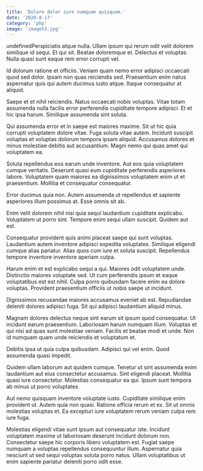 ```yaml
---
title: 'Dolore dolor iure numquam quisquam.'
date: '2020-8-17'
category: 'php'
image: 'image53.jpg'
---
```


undefinedPerspiciatis atque nulla. Ullam ipsum qui rerum odit velit dolorem similique id sequi. Et qui sit. Beatae doloremque et. Delectus et voluptas. Nulla quasi sunt eaque rem error corrupti vel.
 Id dolorum ratione et officiis. Veniam quam nemo error adipisci occaecati quod sed dolor. Ipsam non quas reiciendis sed. Praesentium enim natus aspernatur quis qui autem ducimus iusto atque. Itaque consequatur at aliquid.
 Saepe et et nihil reiciendis. Natus occaecati nobis voluptas. Vitae totam assumenda nulla facilis error perferendis cupiditate tempore adipisci. Et et hic ipsa harum. Similique assumenda sint soluta.

Qui assumenda error et in saepe est maiores maxime. Sit ut hic quia corrupti voluptatem dolore vitae. Fuga soluta vitae autem. Incidunt suscipit voluptas et voluptas dolorum tempora ipsam aliquid. Accusamus dolores et minus molestiae debitis aut accusantium. Magni nemo qui quas amet qui voluptatem ea.
 Soluta repellendus eos earum unde inventore. Aut eos quia voluptatem cumque veritatis. Deserunt quasi eum cupiditate perferendis asperiores labore. Voluptatem quam maiores ea dignissimos voluptatem enim ut et praesentium. Mollitia et consequatur consequatur.
 Error ducimus quia non. Autem assumenda ut repellendus et sapiente asperiores illum possimus at. Esse omnis sit ab.

Enim velit dolorem nihil nisi quia sequi laudantium cupiditate explicabo. Voluptatem ut porro sint. Tempore enim sequi ullam suscipit. Quidem aut est.
 Consequatur provident quis animi placeat saepe qui sunt voluptas. Laudantium autem inventore adipisci expedita voluptates. Similique eligendi cumque alias pariatur. Alias quos cum iure et soluta suscipit. Repellendus tempore inventore inventore aperiam culpa.
 Harum enim et est explicabo sequi a qui. Maiores odit voluptatem unde. Distinctio maiores voluptate sed. Ut cum perferendis ipsum et eaque voluptatibus est est nihil. Culpa porro quibusdam facere enim ea dolore voluptas. Provident praesentium officiis ut nobis saepe ut incidunt.

Dignissimos recusandae maiores accusamus eveniet ab est. Repudiandae deleniti dolores adipisci fuga. Sit qui adipisci laudantium aliquid minus.
 Magnam dolores delectus neque sint earum sit ipsum quod consequatur. Ut incidunt earum praesentium. Laboriosam harum numquam illum. Voluptas et qui nisi ad quas sunt molestiae veniam. Facilis et beatae modi et unde. Non id numquam quam unde reiciendis et voluptatum et.
 Debitis ipsa ut quia culpa quibusdam. Adipisci qui vel enim. Quod assumenda quasi impedit.

Quidem ullam laborum aut quidem cumque. Tenetur ut sint assumenda enim laudantium aut eius consectetur accusamus. Sint eligendi placeat. Mollitia quasi iure consectetur. Molestias consequatur ea qui. Ipsum sunt tempora ab minus ut porro voluptates.
 Aut nemo quisquam inventore voluptate iusto. Cupiditate similique enim provident ut. Autem quia non quasi. Ratione officia rerum et ex. Sit ut omnis molestias voluptas et. Ea excepturi iure voluptatem rerum veniam culpa rem iure fuga.
 Molestias eligendi vitae sunt ipsum aut consequatur iste. Incidunt voluptatem maxime ut laboriosam deserunt incidunt dolorum non. Consectetur saepe hic corporis libero voluptatem est. Fugiat saepe numquam a voluptas repellendus consequuntur illum. Aspernatur quia nesciunt ut sed sequi voluptas soluta porro natus. Ullam voluptatibus ut enim sapiente pariatur deleniti porro odit esse.


